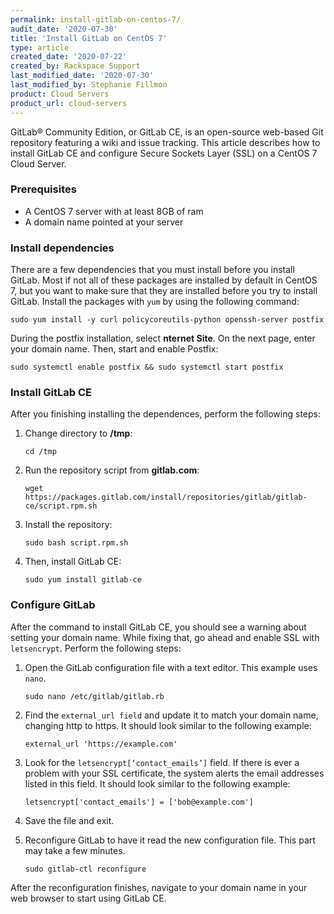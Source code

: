 ```yaml
---
permalink: install-gitlab-on-centos-7/
audit_date: '2020-07-30'
title: 'Install GitLab on CentOS 7'
type: article
created_date: '2020-07-22'
created_by: Rackspace Support
last_modified_date: '2020-07-30'
last_modified_by: Stephanie Fillmon
product: Cloud Servers
product_url: cloud-servers
---
```


GitLab&reg; Community Edition, or GitLab CE, is an open-source web-based Git repository featuring
a wiki and issue tracking. This article describes how to install GitLab CE and configure
Secure Sockets Layer (SSL) on a CentOS 7 Cloud Server.

### Prerequisites

- A CentOS 7 server with at least 8GB of ram
- A domain name pointed at your server

### Install dependencies

There are a few dependencies that you must install before you install GitLab.
Most if not all of these packages are installed by default in CentOS 7, but you
want to make sure that they are installed before you try to install GitLab.
Install the packages with `yum` by using the following command:

    sudo yum install -y curl policycoreutils-python openssh-server postfix

During the postfix installation, select **nternet Site**. On the next
page, enter your domain name. Then, start and enable Postfix:

    sudo systemctl enable postfix && sudo systemctl start postfix

### Install GitLab CE

After you finishing installing the dependences, perform the following steps:

1. Change directory to **/tmp**:

       cd /tmp

2. Run the repository script from **gitlab.com**:

       wget https://packages.gitlab.com/install/repositories/gitlab/gitlab-ce/script.rpm.sh

3. Install the repository:

       sudo bash script.rpm.sh

4. Then, install GitLab CE:

       sudo yum install gitlab-ce


### Configure GitLab

After the command to install GitLab CE, you should see a warning about setting your domain name. While
fixing that, go ahead and enable SSL with `letsencrypt`. Perform the following steps:

1. Open the GitLab configuration file with a text editor. This example uses `nano`.

       sudo nano /etc/gitlab/gitlab.rb

2. Find the `external_url field` and update it to match your domain name, changing http to https.
   It should look similar to the following example:

       external_url 'https://example.com'

3. Look for the `letsencrypt[‘contact_emails’]` field. If there is ever a problem with your SSL
   certificate, the system alerts the email addresses listed in this field. It should look similar
   to the following example:

       letsencrypt['contact_emails'] = ['bob@example.com']

4. Save the file and exit.

5. Reconfigure GitLab to have it read the new configuration file. This part may take a few minutes.

       sudo gitlab-ctl reconfigure

After the reconfiguration finishes, navigate to your domain name in your web browser to start using GitLab CE.
